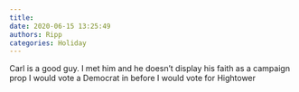 ```yaml
---
title: 
date: 2020-06-15 13:25:49
authors: Ripp
categories: Holiday
---
```


 Carl is a good guy.   I met him and he doesn’t display his faith as a  campaign prop
I would vote a Democrat in before I would vote for Hightower